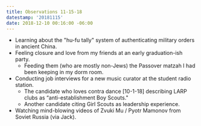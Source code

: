 ```yaml
---
title: Observations 11-15-18
datestamp: '20181115'
date: 2018-12-10 00:16:00 -06:00
---
```


- Learning about the "hu-fu tally" system of authenticating military orders in ancient China.
- Feeling closure and love from my friends at an early graduation-ish party.
	- Feeding them (who are mostly non-Jews) the Passover matzah I had been keeping in my dorm room.
- Conducting job interviews for a new music curator at the student radio station.
	- The candidate who loves contra dance [10-1-18] describing LARP clubs as “anti-establishment Boy Scouts."
	- Another candidate citing Girl Scouts as leadership experience.
- Watching mind-blowing videos of Zvuki Mu / Pyotr Mamonov from Soviet Russia (via Jack).
